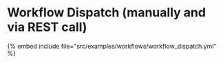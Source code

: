 # Workflow Dispatch (manually and via REST call)

{% embed include file="src/examples/workflows/workflow_dispatch.yml" %}


